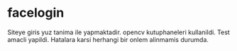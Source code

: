 # facelogin

Siteye giris yuz tanima ile yapmaktadir. opencv kutuphaneleri kullanildi. Test amacli yapildi. Hatalara karsi herhangi bir onlem alinmamis durumda. 
